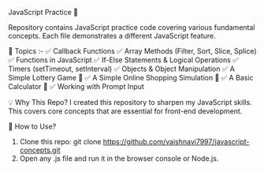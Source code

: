 JavaScript Practice 🚀

Repository contains  JavaScript practice code covering various fundamental concepts. Each file demonstrates a different JavaScript feature.

📂 Topics :-
✅ Callback Functions
✅ Array Methods (Filter, Sort, Slice, Splice)
✅ Functions in JavaScript
✅ If-Else Statements & Logical Operations
✅ Timers (setTimeout, setInterval)
✅ Objects & Object Manipulation
✅ A Simple Lottery Game 🎰
✅ A Simple Online Shopping Simulation 🛒
✅ A Basic Calculator 🔢
✅ Working with Prompt Input

💡 Why This Repo?
I created this repository to sharpen my JavaScript skills. This covers core concepts that are essential for front-end development.

📌 How to Use?
1) Clone this repo:   git clone https://github.com/vaishnavi7997/javascript-concepts.git
2) Open any .js file and run it in the browser console or Node.js.
